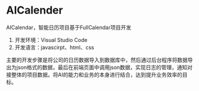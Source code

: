 # AICalender
AICalendar，智能日历项目基于FullCalendar项目开发
1. 开发环境：Visual Studio Code         
2. 开发语言：javascirpt、html、css  

主要的开发步骤是将公司的日历数据导入到数据库中，然后通过后台程序将数据导出为json格式的数据，最后在前端页面中调用json数据，实现日志的管理，通知对接整体的项目数据。将AI的能力和业务的本身进行结合，达到提升业务效率的目标。